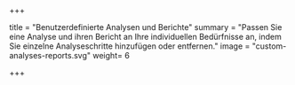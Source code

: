 +++

title = "Benutzerdefinierte Analysen und Berichte"
summary = "Passen Sie eine Analyse und ihren Bericht an Ihre individuellen Bedürfnisse an, indem Sie einzelne Analyseschritte hinzufügen oder entfernen."
image = "custom-analyses-reports.svg"
weight= 6

+++